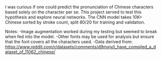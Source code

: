 I was curious if one could predict the pronunciation of Chinese characters based solely on the character per se.
This project served to test this hypothesis and explore neural networks.
The CNN model takes 10K+ Chinese sorted by stroke count, split 80/20 for training and validation.

Notes:
-Image augmentation worked during my testing but seemed to break when fed into the model.
-Other fonts may be used for analysis but ensure that the font covers all the characters used.
-Data derived from: https://www.reddit.com/r/datasets/comments/d9mxiy/i_have_compiled_a_dataset_of_11062_chinese/
